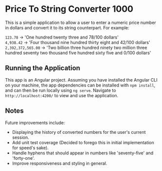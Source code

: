 # Price To String Converter 1000

This is a simple application to allow a user to enter a numeric price number in dollars and convert it to its string counterpart. For example:

`123.78` -> 'One hundred twenty three and 78/100 dollars'\
`4,938.42` -> 'Four thousand nine hundred thirty eight and 42/100 dollars'\
`2,392,372,565.00` -> 'Two billion three hundred ninety two million three hundred seventy two thousand five hundred sixty five and 0/100 dollars'

## Running the Application
This app is an Angular project. Assuming you have installed the Angular CLI on your machine, the app dependencies can be installed with `npm install`, and can then be run locally using `ng serve`. Navigate to `http://localhost:4200/` to view and use the application.

## Notes
Future improvements include:
 - Displaying the history of converted numbers for the user's current session.
 - Add unit test coverage (Decided to forego this in initial implementation for speed's sake).
 - Handle hyphens that should appear in numbers like 'seventy-five' and 'forty-one'.
 - Improve responsiveness and styling in general.
